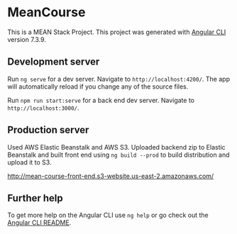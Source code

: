 # MeanCourse

This is a MEAN Stack Project. This project was generated with [Angular CLI](https://github.com/angular/angular-cli) version 7.3.9.

## Development server

Run `ng serve` for a dev server. Navigate to `http://localhost:4200/`. The app will automatically reload if you change any of the source files.

Run `npm run start:serve` for a back end dev server. Navigate to `http://localhost:3000/`. 

## Production server

Used AWS Elastic Beanstalk and AWS S3. Uploaded backend zip to Elastic Beanstalk and built front end using `ng build --prod` to build distribution and upload it to S3.

http://mean-course-front-end.s3-website.us-east-2.amazonaws.com/

## Further help

To get more help on the Angular CLI use `ng help` or go check out the [Angular CLI README](https://github.com/angular/angular-cli/blob/master/README.md).
